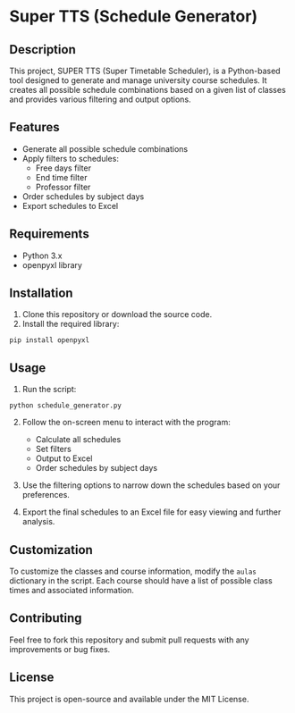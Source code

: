 # Super TTS (Schedule Generator)

## Description

This project, SUPER TTS (Super Timetable Scheduler), is a Python-based tool designed to generate and manage university course schedules. It creates all possible schedule combinations based on a given list of classes and provides various filtering and output options.

## Features

- Generate all possible schedule combinations
- Apply filters to schedules:
  - Free days filter
  - End time filter
  - Professor filter
- Order schedules by subject days
- Export schedules to Excel

## Requirements

- Python 3.x
- openpyxl library

## Installation

1. Clone this repository or download the source code.
2. Install the required library:

```
pip install openpyxl
```

## Usage

1. Run the script:

```
python schedule_generator.py
```

2. Follow the on-screen menu to interact with the program:

   - Calculate all schedules
   - Set filters
   - Output to Excel
   - Order schedules by subject days

3. Use the filtering options to narrow down the schedules based on your preferences.

4. Export the final schedules to an Excel file for easy viewing and further analysis.

## Customization

To customize the classes and course information, modify the `aulas` dictionary in the script. Each course should have a list of possible class times and associated information.

## Contributing

Feel free to fork this repository and submit pull requests with any improvements or bug fixes.

## License

This project is open-source and available under the MIT License.
